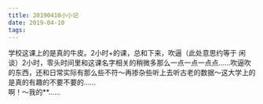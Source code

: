 ```yaml
---
title: 20190410小小记
date: 2019-04-10
tags:
---
```

学校这课上的是真的牛皮。2小时+的课，总和下来，吹逼（此处意思约等于 闲谈）2小时，零头时间里和这课名字相关的稍微多那么一点一点一点点……吹逼吹的东西，还和日常实际有那么些不符～再掺杂些听上去听古老的数据～这大学上的是真的有趣的不要不要的……<br>啊！～我的**……